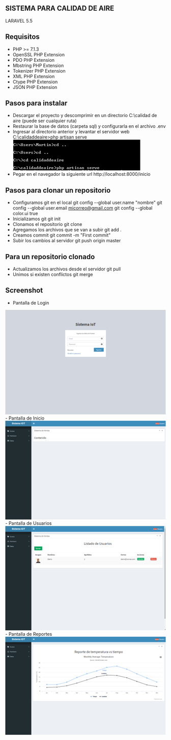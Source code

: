 ## SISTEMA PARA CALIDAD DE AIRE

LARAVEL 5.5


## Requisitos


- PHP >= 7.1.3
- OpenSSL PHP Extension
- PDO PHP Extension
- Mbstring PHP Extension
- Tokenizer PHP Extension
- XML PHP Extension
- Ctype PHP Extension
- JSON PHP Extension

## Pasos para instalar

- Descargar el proyecto y descomprimir en un directorio C:\calidad de aire (puede ser cualquier ruta)
- Restaurar la base de datos (carpeta sql) y configurarla en el archivo .env
- Ingresar al directorio anterior y levantar el servidor web
  C:\calidaddeaire>php artisan serve
  <img src="public/img/image1.png">
- Pegar en el navegador la siguiente url
  http://localhost:8000/inicio

## Pasos para clonar un repositorio

- Configuramos git en el local
  git config --global user.name "nombre"
  git config --global user.email micorreo@gmail.com
  git config --global color.ui true
- Inicializamos git
  git init
- Clonamos el repositorio
  git clone <URL>
- Agregamos los archivos que se van a subir
  git add .
- Creamos commit
  git commit -m "First commit"
- Subir los cambios al servidor
  git push origin master

## Para un repositorio clonado

- Actualizamos los archivos desde el servidor
  git pull
- Unimos si existen conflictos
  git merge <branch>

## Screenshot

- Pantalla de Login
<img src="public/img/image2.png">
- Pantalla de Inicio
<img src="public/img/image3.png">
- Pantalla de Usuarios
<img src="public/img/image4.png">
- Pantalla de Reportes
<img src="public/img/image5.png">
